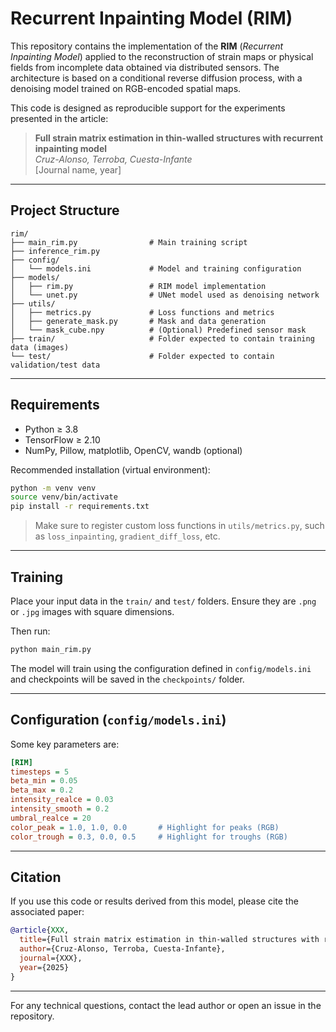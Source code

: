 # Recurrent Inpainting Model (RIM)

This repository contains the implementation of the **RIM** (*Recurrent Inpainting Model*) applied to the reconstruction of strain maps or physical fields from incomplete data obtained via distributed sensors. The architecture is based on a conditional reverse diffusion process, with a denoising model trained on RGB-encoded spatial maps.

This code is designed as reproducible support for the experiments presented in the article:  
> **Full strain matrix estimation in thin-walled structures with recurrent inpainting model**  
> *Cruz-Alonso, Terroba, Cuesta-Infante*  
> [Journal name, year]

---

## Project Structure

```
rim/
├── main_rim.py                # Main training script
├── inference_rim.py
├── config/
│   └── models.ini             # Model and training configuration
├── models/
│   ├── rim.py                 # RIM model implementation
│   └── unet.py                # UNet model used as denoising network
├── utils/
│   ├── metrics.py             # Loss functions and metrics
│   ├── generate_mask.py       # Mask and data generation
│   └── mask_cube.npy          # (Optional) Predefined sensor mask
├── train/                     # Folder expected to contain training data (images)
└── test/                      # Folder expected to contain validation/test data
```

---

## Requirements

- Python ≥ 3.8  
- TensorFlow ≥ 2.10  
- NumPy, Pillow, matplotlib, OpenCV, wandb (optional)

Recommended installation (virtual environment):

```bash
python -m venv venv
source venv/bin/activate
pip install -r requirements.txt
```

> Make sure to register custom loss functions in `utils/metrics.py`, such as `loss_inpainting`, `gradient_diff_loss`, etc.

---

## Training

Place your input data in the `train/` and `test/` folders. Ensure they are `.png` or `.jpg` images with square dimensions.

Then run:

```bash
python main_rim.py
```

The model will train using the configuration defined in `config/models.ini` and checkpoints will be saved in the `checkpoints/` folder.

---

## Configuration (`config/models.ini`)

Some key parameters are:

```ini
[RIM]
timesteps = 5
beta_min = 0.05
beta_max = 0.2
intensity_realce = 0.03
intensity_smooth = 0.2
umbral_realce = 20
color_peak = 1.0, 1.0, 0.0       # Highlight for peaks (RGB)
color_trough = 0.3, 0.0, 0.5     # Highlight for troughs (RGB)
```

---

## Citation

If you use this code or results derived from this model, please cite the associated paper:

```bibtex
@article{XXX,
  title={Full strain matrix estimation in thin-walled structures with recurrent inpainting model},
  author={Cruz-Alonso, Terroba, Cuesta-Infante},
  journal={XXX},
  year={2025}
}
```

---

For any technical questions, contact the lead author or open an issue in the repository.
